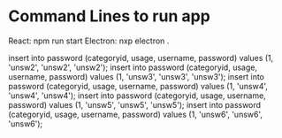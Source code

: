 # Command Lines to run app

React: npm run start
Electron: nxp electron .


insert into password (categoryid, usage, username, password) values (1, 'unsw2', 'unsw2', 'unsw2');
insert into password (categoryid, usage, username, password) values (1, 'unsw3', 'unsw3', 'unsw3');
insert into password (categoryid, usage, username, password) values (1, 'unsw4', 'unsw4', 'unsw4');
insert into password (categoryid, usage, username, password) values (1, 'unsw5', 'unsw5', 'unsw5');
insert into password (categoryid, usage, username, password) values (1, 'unsw6', 'unsw6', 'unsw6');